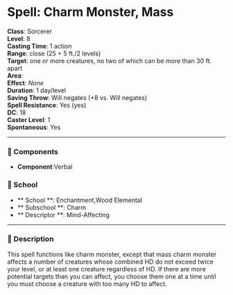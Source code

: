 
# Spell: Charm Monster, Mass
**Class**: Sorcerer  
**Level**: 8  
**Casting Time**: 1 action  
**Range**: close (25 + 5 ft./2 levels)  
**Target**: one or more creatures, no two of which can be more than 30 ft. apart  
**Area**:   
**Effect**: _None_  
**Duration**: 1 day/level  
**Saving Throw**: Will negates (+8 vs. Will negates)  
**Spell Resistance**: Yes (yes)  
**DC**: 18  
**Caster Level**: 1  
**Spontaneous**: Yes

---

### 🔮 Components
- **Component**:Verbal

### 🏫 School
- ** School **: Enchantment,Wood Elemental
- ** Subschool **: Charm
- ** Descriptor **: Mind-Affecting
---

### 📜 Description
This spell functions like charm monster, except that mass charm monster affects a number of creatures whose combined HD do not exceed twice your level, or at least one creature regardless of HD. If there are more potential targets than you can affect, you choose them one at a time until you must choose a creature with too many HD to affect.
